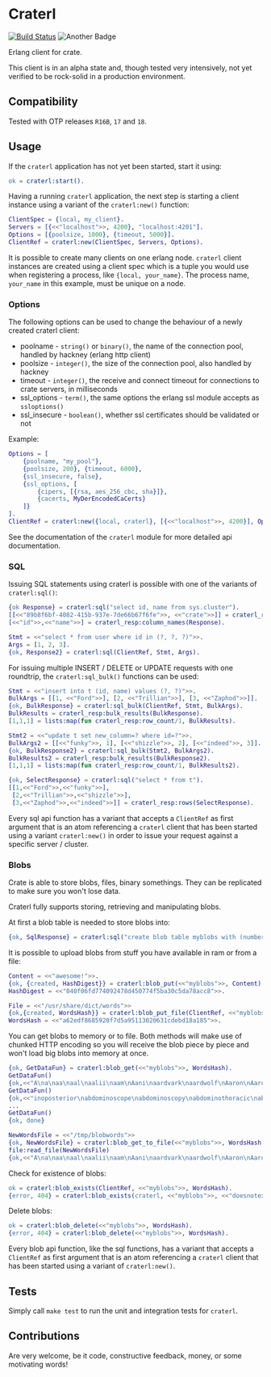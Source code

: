 # Craterl #


[![Build Status](https://travis-ci.org/crate/craterl.svg?branch=master)](https://travis-ci.org/crate/craterl)
![Another Badge](http://img.shields.io/badge/another-badge-green.svg)

Erlang client for crate.

This client is in an alpha state and, though tested very intensively,
not yet verified to be rock-solid in a production environment.

## Compatibility ##

Tested with OTP releases ``R16B``, ``17`` and ``18``.

## Usage ##


If the ```craterl``` application has not yet been started,
start it using:

```erlang
ok = craterl:start().
```

Having a running ``craterl`` application, the next step is starting a client
instance using a variant of the ```craterl:new()``` function:

```erlang
ClientSpec = {local, my_client}.
Servers = [{<<"localhost">>, 4200}, "localhost:4201"].
Options = [{poolsize, 1000}, {timeout, 5000}].
ClientRef = craterl:new(ClientSpec, Servers, Options).
```

It is possible to create many clients on one erlang node.
```craterl``` client instances are created using a client spec which is
a tuple you would use when registering a process, like ```{local, your_name}```.
The process name, ```your_name``` in this example, must be unique on a node.

### Options ###

The following options can be used to change the behaviour of a newly created craterl client:

* poolname - ```string()``` or ```binary()```, the name of the connection pool, handled by hackney (erlang http client)
* poolsize - ```integer()```, the size of the connection pool, also handled by hackney
* timeout - ```integer()```, the receive and connect timeout for connections to crate servers, in milliseconds
* ssl_options - ```term()```, the same options the erlang ssl module accepts as ```ssloptions()```
* ssl_insecure - ```boolean()```, whether ssl certificates should be validated or not

Example:

```erlang
Options = [
    {poolname, "my_pool"}, 
    {poolsize, 200}, {timeout, 6000}, 
    {ssl_insecure, false}, 
    {ssl_options, [
        {cipers, [{rsa, aes_256_cbc, sha}]}, 
        {cacerts, MyDerEncodedCaCerts}
    ]}
].
ClientRef = craterl:new({local, craterl}, [{<<"localhost">>, 4200}], Options).
```

See the documentation of the ```craterl``` module for more detailed api documentation.

### SQL ###

Issuing SQL statements using craterl is possible with one of the variants 
of ```craterl:sql()```:

```erlang
{ok Response} = craterl:sql("select id, name from sys.cluster").
[[<<"89b8f6bf-4082-415b-937e-7de66b67f6fe">>, <<"crate">>]] = craterl_resp:rows(Response).
[<<"id">>,<<"name">>] = craterl_resp:column_names(Response).

Stmt = <<"select * from user where id in (?, ?, ?)">>.
Args = [1, 2, 3].
{ok, Response2} = craterl:sql(ClientRef, Stmt, Args).
```

For issuing multiple INSERT / DELETE or UPDATE requests with one roundtrip, 
the ```craterl:sql_bulk()``` functions can be used:

```erlang
Stmt = <<"insert into t (id, name) values (?, ?)">>.
BulkArgs = [[1, <<"Ford">>], [2, <<"Trillian">>], [3, <<"Zaphod">>]].
{ok, BulkResponse} = craterl:sql_bulk(ClientRef, Stmt, BulkArgs).
BulkResults = craterl_resp:bulk_results(BulkResponse).
[1,1,1] = lists:map(fun craterl_resp:row_count/1, BulkResults).

Stmt2 = <<"update t set new_column=? where id=?">>.
BulkArgs2 = [[<<"funky">>, 1], [<<"shizzle">>, 2], [<<"indeed">>, 3]].
{ok, BulkResponse2} = craterl:sql_bulk(Stmt2, BulkArgs2).
BulkResults2 = craterl_resp:bulk_results(BulkResponse2).
[1,1,1] = lists:map(fun craterl_resp:row_count/1, BulkResults2).

{ok, SelectResponse} = craterl:sql("select * from t").
[[1,<<"Ford">>,<<"funky">>],
 [2,<<"Trillian">>,<<"shizzle">>],
 [3,<<"Zaphod">>,<<"indeed">>]] = craterl_resp:rows(SelectResponse).
```

Every sql api function has a variant that accepts a ```ClientRef``` as first 
argument that is an atom referencing a ```craterl``` client that has been 
started using a variant ```craterl:new()``` in order to issue your request 
against a specific server / cluster.

### Blobs ###

Crate is able to store blobs, files, binary somethings. They can be replicated to 
make sure you won't lose data.

Craterl fully supports storing, retrieving and manipulating blobs.

At first a blob table is needed to store blobs into:

```erlang
{ok, SqlResponse} = craterl:sql("create blob table myblobs with (number_of_replicas=1)").
```

It is possible to upload blobs from stuff you have available in ram or from a file:
 
```erlang
Content = <<"awesome!">>.
{ok, {created, HashDigest}} = craterl:blob_put(<<"myblobs">>, Content).
HashDigest = <<"040f06fd774092478d450774f5ba30c5da78acc8">>.

File = <<"/usr/share/dict/words">>
{ok,{created, WordsHash}} = craterl:blob_put_file(ClientRef, <<"myblobs">>, <<"/usr/share/dict/words">>).
WordsHash = <<"a62edf8685920f7d5a95113020631cdebd18a185">>.
```

You can get blobs to memory or to file. Both methods will make use of chunked HTTP
encoding so you will receive the blob piece by piece and won't load big blobs into memory at once.

```erlang
{ok, GetDataFun} = craterl:blob_get(<<"myblobs">>, WordsHash).
GetDataFun()
{ok,<<"A\na\naa\naal\naalii\naam\nAani\naardvark\naardwolf\nAaron\nAaronic\nAaronical\nAaronite\nAaronitic\nAaru\nAb\naba\nAbabdeh\nA"...>>}
GetDataFun()
{ok,<<"inoposterior\nabdominoscope\nabdominoscopy\nabdominothoracic\nabdominous\nabdominovaginal\nabdominovesical\nabduce\n"...>>}
...
GetDataFun()
{ok, done}

NewWordsFile = <<"/tmp/blobwords">>
{ok, NewWordsFile} = craterl:blob_get_to_file(<<"myblobs">>, WordsHash, NewWordsFile).
file:read_file(NewWordsFile)
{ok,<<"A\na\naa\naal\naalii\naam\nAani\naardvark\naardwolf\nAaron\nAaronic\nAaronical\nAaronite\nAaronitic\nAaru\nAb\naba\nAbabdeh\nA"...>>}
```

Check for existence of blobs:

```erlang
ok = craterl:blob_exists(ClientRef, <<"myblobs">>, WordsHash).
{error, 404} = craterl:blob_exists(craterl, <<"myblobs">>, <<"doesnotexist">>).
```

Delete blobs:

```erlang
ok = craterl:blob_delete(<<"myblobs">>, WordsHash).
{error, 404} = craterl:blob_delete(<<"myblobs">>, WordsHash).
```

Every blob api function, like the sql functions,  has a variant that accepts 
a ```ClientRef``` as first argument that is an atom referencing a ```craterl``` 
client that has been started using a variant of ```craterl:new()```.

## Tests ##


Simply call ```make test``` to run the unit and integration tests for ```craterl```.


## Contributions ##

Are very welcome, be it code, constructive feedback, money, or some motivating words!
